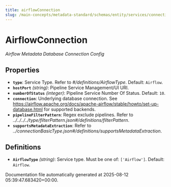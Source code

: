 ```yaml
---
title: airflowConnection
slug: /main-concepts/metadata-standard/schemas/entity/services/connections/pipeline/airflowconnection
---
```


# AirflowConnection

*Airflow Metadata Database Connection Config*

## Properties

- **`type`**: Service Type. Refer to *#/definitions/AirflowType*. Default: `Airflow`.
- **`hostPort`** *(string)*: Pipeline Service Management/UI URI.
- **`numberOfStatus`** *(integer)*: Pipeline Service Number Of Status. Default: `10`.
- **`connection`**: Underlying database connection. See https://airflow.apache.org/docs/apache-airflow/stable/howto/set-up-database.html for supported backends.
- **`pipelineFilterPattern`**: Regex exclude pipelines. Refer to *../../../../type/filterPattern.json#/definitions/filterPattern*.
- **`supportsMetadataExtraction`**: Refer to *../connectionBasicType.json#/definitions/supportsMetadataExtraction*.
## Definitions

- **`AirflowType`** *(string)*: Service type. Must be one of: `['Airflow']`. Default: `Airflow`.


Documentation file automatically generated at 2025-08-12 05:39:47.683420+00:00.
